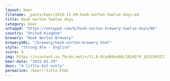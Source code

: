 ```yaml
---
layout: beer
filename: _posts/beer/2016-11-09-hook-norton-twelve-days.md
title: Hook norton Twelve days
category: beer
untappd: "https://untappd.com/b/hook-norton-brewery-twelve-days/66"
country: "United Kingdom"
brewery: "Hook Norton Brewery"
breweryURL: "/brewery/hook-norton-brewery.html"
style: "Strong Ale - English"
score: 6
img: https://scontent.xx.fbcdn.net/v/t1.0-0/p480x480/1924574_10153055725888745_6113742952542006972_n.jpg?oh=f2bc04f42a3e8596e15746a2718be4b9&oe=5B0116B3
beer-date: "2015-01-29"
desc: "A little bit nutty"
permalink: /beer/:title.html
---
```

